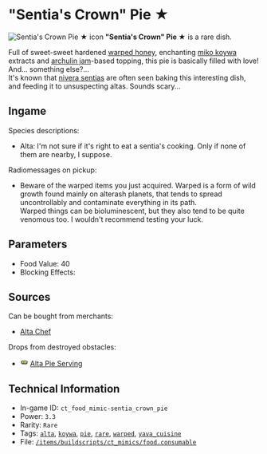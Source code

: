 # "Sentia's Crown" Pie ★

<img src="https://raw.githubusercontent.com/Ceterai/Enternia/main/assetMissing.png" alt="Sentia's Crown Pie ★ icon" loading="lazy" height=16px width="auto" /> **"Sentia's Crown" Pie ★** is a rare dish.

Full of sweet-sweet hardened [warped honey](https://ceterai.github.io/MyEnternia/Wiki/warpedhoney), enchanting [miko koywa](https://ceterai.github.io/MyEnternia/Wiki/mikokoywa) extracts and [archulin jam](https://ceterai.github.io/MyEnternia/Wiki/archulinjam)-based topping, this pie is basically filled with love! And... something else?...  
It's known that [nivera sentias](https://ceterai.github.io/MyEnternia/Wiki/niverasentias) are often seen baking this interesting dish, and feeding it to unsuspecting altas. Sounds scary...

## Ingame

Species descriptions:

- Alta: I'm not sure if it's right to eat a sentia's cooking. Only if none of them are nearby, I suppose.

Radiomessages on pickup:

- Beware of the warped items you just acquired. Warped is a form of wild growth found mainly on alterash planets, that tends to spread uncontrollably and contaminate everything in its path.  
Warped things can be bioluminescent, but they also tend to be quite venomous too. I wouldn't recommend testing your luck.

## Parameters

- Food Value: 40
- Blocking Effects: 

## Sources

Can be bought from merchants:

- [Alta Chef](https://ceterai.github.io/MyEnternia/Wiki/AltaChef)

Drops from destroyed obstacles:

- <img src="https://raw.githubusercontent.com/Ceterai/Enternia/main/objects/alta/special/food/pie/icon.png" alt="Alta Pie Serving icon" loading="lazy" height=16px width="auto" /> [Alta Pie Serving](https://ceterai.github.io/MyEnternia/Wiki/AltaPieServing)

## Technical Information

- In-game ID: `ct_food_mimic-sentia_crown_pie`
- Power: `3.3`
- Rarity: `Rare`
- Tags: [`alta`](https://ceterai.github.io/MyEnternia/Wiki/Tags/Alta), [`koywa`](https://ceterai.github.io/MyEnternia/Wiki/Tags/Koywa), [`pie`](https://ceterai.github.io/MyEnternia/Wiki/Tags/Pie), [`rare`](https://ceterai.github.io/MyEnternia/Wiki/Tags/Rare), [`warped`](https://ceterai.github.io/MyEnternia/Wiki/Tags/Warped), [`yava_cuisine`](https://ceterai.github.io/MyEnternia/Wiki/Tags/YavaCuisine)
- File: [`/items/buildscripts/ct_mimics/food.consumable`](https://github.com/Ceterai/Enternia/blob/main/items/buildscripts/ct_mimics/food.consumable)
